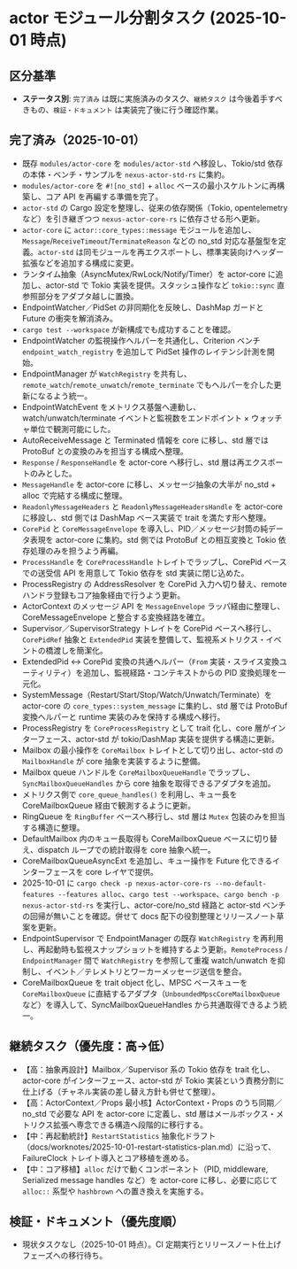 # actor モジュール分割タスク (2025-10-01 時点)

## 区分基準
- **ステータス別**: `完了済み` は既に実施済みのタスク、`継続タスク` は今後着手すべきもの、`検証・ドキュメント` は実装完了後に行う確認作業。

## 完了済み（2025-10-01）
- 既存 `modules/actor-core` を `modules/actor-std` へ移設し、Tokio/std 依存の本体・ベンチ・サンプルを `nexus-actor-std-rs` に集約。
- `modules/actor-core` を `#![no_std]` + `alloc` ベースの最小スケルトンに再構築し、コア API を再編する準備を完了。
- `actor-std` の Cargo 設定を整理し、従来の依存関係（Tokio, opentelemetry など）を引き継ぎつつ `nexus-actor-core-rs` に依存させる形へ更新。
- `actor-core` に `actor::core_types::message` モジュールを追加し、`Message`/`ReceiveTimeout`/`TerminateReason` などの no_std 対応な基盤型を定義。`actor-std` は同モジュールを再エクスポートし、標準実装向けヘッダー拡張などを追加する構成に変更。
- ランタイム抽象（AsyncMutex/RwLock/Notify/Timer）を actor-core に追加し、actor-std で Tokio 実装を提供。スタッシュ操作など `tokio::sync` 直参照部分をアダプタ越しに置換。
- EndpointWatcher／PidSet の非同期化を反映し、DashMap ガードと Future の衝突を解消済み。
- `cargo test --workspace` が新構成でも成功することを確認。
- EndpointWatcher の監視操作ヘルパーを共通化し、Criterion ベンチ `endpoint_watch_registry` を追加して PidSet 操作のレイテンシ計測を開始。
- EndpointManager が `WatchRegistry` を共有し、`remote_watch`/`remote_unwatch`/`remote_terminate` でもヘルパーを介した更新になるよう統一。
- EndpointWatchEvent をメトリクス基盤へ連動し、watch/unwatch/terminate イベントと監視数をエンドポイント × ウォッチャ単位で観測可能にした。
- AutoReceiveMessage と Terminated 情報を core に移し、std 層では ProtoBuf との変換のみを担当する構成へ整理。
- `Response` / `ResponseHandle` を actor-core へ移行し、std 層は再エクスポートのみとした。
- `MessageHandle` を actor-core に移し、メッセージ抽象の大半が no_std + alloc で完結する構成に整理。
- `ReadonlyMessageHeaders` と `ReadonlyMessageHeadersHandle` を actor-core に移設し、std 側では DashMap ベース実装で trait を満たす形へ整理。
- `CorePid` と `CoreMessageEnvelope` を導入し、PID／メッセージ封筒の純データ表現を actor-core に集約。std 側では ProtoBuf との相互変換と Tokio 依存処理のみを担うよう再編。
- `ProcessHandle` を `CoreProcessHandle` トレイトでラップし、CorePid ベースでの送受信 API を用意して Tokio 依存を std 実装に閉じ込めた。
- ProcessRegistry の AddressResolver を CorePid 入力へ切り替え、remote ハンドラ登録もコア抽象経由で行うよう更新。
- ActorContext のメッセージ API を `MessageEnvelope` ラッパ経由に整理し、CoreMessageEnvelope と整合する変換経路を確立。
- Supervisor／SupervisorStrategy トレイトを CorePid ベースへ移行し、`CorePidRef` 抽象と `ExtendedPid` 実装を整備して、監視系メトリクス・イベントの橋渡しを簡潔化。
- ExtendedPid ↔ CorePid 変換の共通ヘルパー（`From` 実装・スライス変換ユーティリティ）を追加し、監視経路・コンテキストからの PID 変換処理を一元化。
- SystemMessage（Restart/Start/Stop/Watch/Unwatch/Terminate）を actor-core の `core_types::system_message` に集約し、std 層では ProtoBuf 変換ヘルパーと runtime 実装のみを保持する構成へ移行。
- ProcessRegistry を `CoreProcessRegistry` として trait 化し、core 層がインターフェース、actor-std が tokio/DashMap 実装を提供する構造に更新。
- Mailbox の最小操作を `CoreMailbox` トレイトとして切り出し、actor-std の `MailboxHandle` が core 抽象を実装するように整備。
- Mailbox queue ハンドルを `CoreMailboxQueueHandle` でラップし、`SyncMailboxQueueHandles` から core 抽象を取得できるアダプタを追加。
- メトリクス側で `core_queue_handles()` を利用し、キュー長を CoreMailboxQueue 経由で観測するように更新。
- RingQueue を `RingBuffer` ベースへ移行し、std 層は `Mutex` 包装のみを担当する構造に整理。
- DefaultMailbox 内のキュー長取得も CoreMailboxQueue ベースに切り替え、dispatch ループでの統計取得を core 抽象へ統一。
- CoreMailboxQueueAsyncExt を追加し、キュー操作を Future 化できるインターフェースを core レイヤで提供。
- 2025-10-01 に `cargo check -p nexus-actor-core-rs --no-default-features --features alloc`、`cargo test --workspace`、`cargo bench -p nexus-actor-std-rs` を実行し、actor-core/no_std 経路と actor-std ベンチの回帰が無いことを確認。併せて docs 配下の役割整理とリリースノート草案を更新。
- EndpointSupervisor で EndpointManager の既存 `WatchRegistry` を再利用し、再起動時も監視スナップショットを維持するよう更新。`RemoteProcess` / `EndpointManager` 間で `WatchRegistry` を参照して重複 watch/unwatch を抑制し、イベント／テレメトリとワーカーメッセージ送信を整合。
- CoreMailboxQueue を trait object 化し、MPSC ベースキューを `CoreMailboxQueue` に直結するアダプタ（`UnboundedMpscCoreMailboxQueue` など）を導入して、SyncMailboxQueueHandles から共通取得できるよう統一。

## 継続タスク（優先度：高→低）
- 【高：抽象再設計】Mailbox／Supervisor 系の Tokio 依存を trait 化し、actor-core がインターフェース、actor-std が Tokio 実装という責務分割に仕上げる（チャネル実装の差し替え方針も併せて整理）。
- 【高：ActorContext／Props 最小核】ActorContext・Props のうち同期／no_std で必要な API を actor-core に定義し、std 層はメールボックス・メトリクス拡張へ専念できる構造へ段階的に移行する。
- 【中：再起動統計】`RestartStatistics` 抽象化ドラフト（docs/worknotes/2025-10-01-restart-statistics-plan.md）に沿って、FailureClock トレイト導入とコア移植を進める。
- 【中：コア移植】`alloc` だけで動くコンポーネント（PID, middleware, Serialized message handles など）を actor-core に移し、必要に応じて `alloc::` 系型や `hashbrown` への置き換えを実施する。

## 検証・ドキュメント（優先度順）
- 現状タスクなし（2025-10-01 時点）。CI 定期実行とリリースノート仕上げフェーズへの移行待ち。
